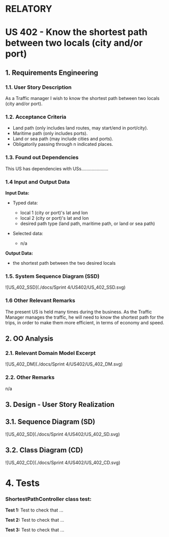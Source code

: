 # RELATORY

# US 402 - Know the shortest path between two locals (city and/or port)

## 1. Requirements Engineering

### 1.1. User Story Description

As a Traffic manager I wish to know the shortest path between two locals (city and/or port).

### 1.2. Acceptance Criteria

* Land path (only includes land routes, may start/end in port/city).
* Maritime path (only includes ports).
* Land or sea path (may include cities and ports).
* Obligatorily passing through n indicated places.

### 1.3. Found out Dependencies

This US has dependencies with USs.....................

### 1.4 Input and Output Data

**Input Data:**

* Typed data:
    * local 1 (city or port)'s lat and lon
    * local 2 (city or port)'s lat and lon
    * desired path type (land path, maritime path, or land or sea path)

* Selected data:
    * n/a


**Output Data:**

* the shortest path between the two desired locals


### 1.5. System Sequence Diagram (SSD)

![US_402_SSD](./docs/Sprint 4/US402/US_402_SSD.svg)


### 1.6 Other Relevant Remarks

The present US is held many times during the business. As the Traffic Manager manages the traffic, he will need to know the shortest path for the trips, in order to make them more efficient, in terms of economy and speed.


## 2. OO Analysis

### 2.1. Relevant Domain Model Excerpt

![US_402_DM](./docs/Sprint 4/US402/US_402_DM.svg)


### 2.2. Other Remarks

n/a



## 3. Design - User Story Realization

## 3.1. Sequence Diagram (SD)

![US_402_SD](./docs/Sprint 4/US402/US_402_SD.svg)


## 3.2. Class Diagram (CD)

![US_402_CD](./docs/Sprint 4/US402/US_402_CD.svg)


# 4. Tests

### ShortestPathController class test:


**Test 1:** Test to check that ...

**Test 2:** Test to check that ...

**Test 3:** Test to check that ...